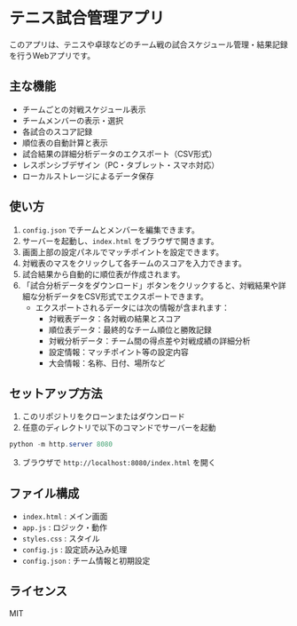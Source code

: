 # テニス試合管理アプリ

このアプリは、テニスや卓球などのチーム戦の試合スケジュール管理・結果記録を行うWebアプリです。

## 主な機能
- チームごとの対戦スケジュール表示
- チームメンバーの表示・選択
- 各試合のスコア記録
- 順位表の自動計算と表示
- 試合結果の詳細分析データのエクスポート（CSV形式）
- レスポンシブデザイン（PC・タブレット・スマホ対応）
- ローカルストレージによるデータ保存

## 使い方
1. `config.json` でチームとメンバーを編集できます。
2. サーバーを起動し、`index.html` をブラウザで開きます。
3. 画面上部の設定パネルでマッチポイントを設定できます。
4. 対戦表のマスをクリックして各チームのスコアを入力できます。
5. 試合結果から自動的に順位表が作成されます。
6. 「試合分析データをダウンロード」ボタンをクリックすると、対戦結果や詳細な分析データをCSV形式でエクスポートできます。
   - エクスポートされるデータには次の情報が含まれます：
     - 対戦表データ：各対戦の結果とスコア
     - 順位表データ：最終的なチーム順位と勝敗記録
     - 対戦分析データ：チーム間の得点差や対戦成績の詳細分析
     - 設定情報：マッチポイント等の設定内容
     - 大会情報：名称、日付、場所など

## セットアップ方法
1. このリポジトリをクローンまたはダウンロード
2. 任意のディレクトリで以下のコマンドでサーバーを起動

```powershell
python -m http.server 8080
```

3. ブラウザで `http://localhost:8080/index.html` を開く

## ファイル構成
- `index.html` : メイン画面
- `app.js` : ロジック・動作
- `styles.css` : スタイル
- `config.js` : 設定読み込み処理
- `config.json` : チーム情報と初期設定

## ライセンス
MIT
